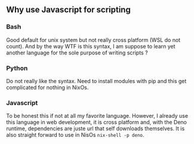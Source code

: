## Why use Javascript for scripting

### Bash

Good default for unix system but not really cross platform (WSL do not count).
And by the way WTF is this syntax, I am suppose to learn yet another language
for the sole purpose of writing scripts ?

### Python

Do not really like the syntax. Need to install modules with pip and this get
complicated for nothing in NixOs.

### Javascript

To be honest this if not at all my favorite language. However, I already use
this language in web development, it is cross platform and, with the Deno
runtime, dependencies are juste url that self downloads themselves. It is also
straight forward to use in NisOs `nix-shell -p deno`.
